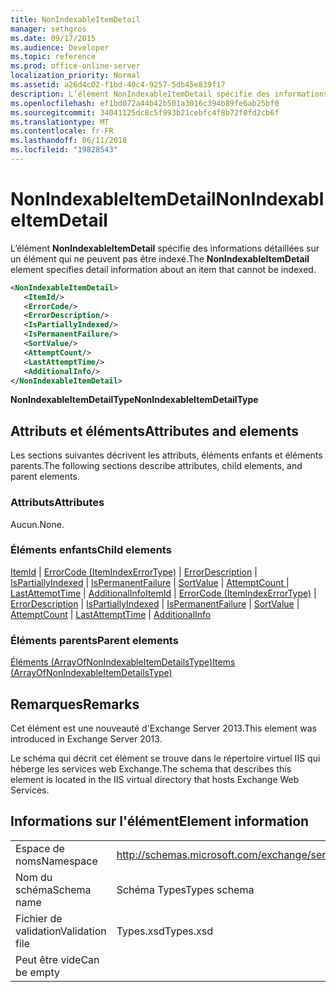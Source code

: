 ```yaml
---
title: NonIndexableItemDetail
manager: sethgros
ms.date: 09/17/2015
ms.audience: Developer
ms.topic: reference
ms.prod: office-online-server
localization_priority: Normal
ms.assetid: a26d4c02-f1bd-40c4-9257-5db45e839f17
description: L’élément NonIndexableItemDetail spécifie des informations détaillées sur un élément qui ne peuvent pas être indexé.
ms.openlocfilehash: ef1bd072a44b42b501a3016c394b89fe6ab25bf0
ms.sourcegitcommit: 34041125dc8c5f993b21cebfc4f8b72f0fd2cb6f
ms.translationtype: MT
ms.contentlocale: fr-FR
ms.lasthandoff: 06/11/2018
ms.locfileid: "19828543"
---
```

# <a name="nonindexableitemdetail"></a><span data-ttu-id="08a0f-103">NonIndexableItemDetail</span><span class="sxs-lookup"><span data-stu-id="08a0f-103">NonIndexableItemDetail</span></span>

<span data-ttu-id="08a0f-104">L’élément **NonIndexableItemDetail** spécifie des informations détaillées sur un élément qui ne peuvent pas être indexé.</span><span class="sxs-lookup"><span data-stu-id="08a0f-104">The **NonIndexableItemDetail** element specifies detail information about an item that cannot be indexed.</span></span> 
  
```XML
<NonIndexableItemDetail>
   <ItemId/>
   <ErrorCode/>
   <ErrorDescription/>
   <IsPartiallyIndexed/>
   <IsPermanentFailure/>
   <SortValue/>
   <AttemptCount/>
   <LastAttemptTime/>
   <AdditionalInfo/>
</NonIndexableItemDetail>
```

 <span data-ttu-id="08a0f-105">**NonIndexableItemDetailType**</span><span class="sxs-lookup"><span data-stu-id="08a0f-105">**NonIndexableItemDetailType**</span></span>
## <a name="attributes-and-elements"></a><span data-ttu-id="08a0f-106">Attributs et éléments</span><span class="sxs-lookup"><span data-stu-id="08a0f-106">Attributes and elements</span></span>

<span data-ttu-id="08a0f-107">Les sections suivantes décrivent les attributs, éléments enfants et éléments parents.</span><span class="sxs-lookup"><span data-stu-id="08a0f-107">The following sections describe attributes, child elements, and parent elements.</span></span>
  
### <a name="attributes"></a><span data-ttu-id="08a0f-108">Attributs</span><span class="sxs-lookup"><span data-stu-id="08a0f-108">Attributes</span></span>

<span data-ttu-id="08a0f-109">Aucun.</span><span class="sxs-lookup"><span data-stu-id="08a0f-109">None.</span></span>
  
### <a name="child-elements"></a><span data-ttu-id="08a0f-110">Éléments enfants</span><span class="sxs-lookup"><span data-stu-id="08a0f-110">Child elements</span></span>

<span data-ttu-id="08a0f-111">[ItemId](itemid.md) | [ErrorCode (ItemIndexErrorType)](errorcode-itemindexerrortype.md) | [ErrorDescription](errordescription.md) | [IsPartiallyIndexed](ispartiallyindexed.md) | [IsPermanentFailure](ispermanentfailure.md) | [SortValue](sortvalue.md) | [AttemptCount ](attemptcount.md)  |  [LastAttemptTime](lastattempttime.md) | [AdditionalInfo](additionalinfo.md)</span><span class="sxs-lookup"><span data-stu-id="08a0f-111">[ItemId](itemid.md) | [ErrorCode (ItemIndexErrorType)](errorcode-itemindexerrortype.md) | [ErrorDescription](errordescription.md) | [IsPartiallyIndexed](ispartiallyindexed.md) | [IsPermanentFailure](ispermanentfailure.md) | [SortValue](sortvalue.md) | [AttemptCount](attemptcount.md) | [LastAttemptTime](lastattempttime.md) | [AdditionalInfo](additionalinfo.md)</span></span>
  
### <a name="parent-elements"></a><span data-ttu-id="08a0f-112">Éléments parents</span><span class="sxs-lookup"><span data-stu-id="08a0f-112">Parent elements</span></span>

[<span data-ttu-id="08a0f-113">Éléments (ArrayOfNonIndexableItemDetailsType)</span><span class="sxs-lookup"><span data-stu-id="08a0f-113">Items (ArrayOfNonIndexableItemDetailsType)</span></span>](items-arrayofnonindexableitemdetailstype.md)
  
## <a name="remarks"></a><span data-ttu-id="08a0f-114">Remarques</span><span class="sxs-lookup"><span data-stu-id="08a0f-114">Remarks</span></span>

<span data-ttu-id="08a0f-115">Cet élément est une nouveauté d'Exchange Server 2013.</span><span class="sxs-lookup"><span data-stu-id="08a0f-115">This element was introduced in Exchange Server 2013.</span></span>
  
<span data-ttu-id="08a0f-116">Le schéma qui décrit cet élément se trouve dans le répertoire virtuel IIS qui héberge les services web Exchange.</span><span class="sxs-lookup"><span data-stu-id="08a0f-116">The schema that describes this element is located in the IIS virtual directory that hosts Exchange Web Services.</span></span>
  
## <a name="element-information"></a><span data-ttu-id="08a0f-117">Informations sur l'élément</span><span class="sxs-lookup"><span data-stu-id="08a0f-117">Element information</span></span>

|||
|:-----|:-----|
|<span data-ttu-id="08a0f-118">Espace de noms</span><span class="sxs-lookup"><span data-stu-id="08a0f-118">Namespace</span></span>  <br/> |http://schemas.microsoft.com/exchange/services/2006/types  <br/> |
|<span data-ttu-id="08a0f-119">Nom du schéma</span><span class="sxs-lookup"><span data-stu-id="08a0f-119">Schema name</span></span>  <br/> |<span data-ttu-id="08a0f-120">Schéma Types</span><span class="sxs-lookup"><span data-stu-id="08a0f-120">Types schema</span></span>  <br/> |
|<span data-ttu-id="08a0f-121">Fichier de validation</span><span class="sxs-lookup"><span data-stu-id="08a0f-121">Validation file</span></span>  <br/> |<span data-ttu-id="08a0f-122">Types.xsd</span><span class="sxs-lookup"><span data-stu-id="08a0f-122">Types.xsd</span></span>  <br/> |
|<span data-ttu-id="08a0f-123">Peut être vide</span><span class="sxs-lookup"><span data-stu-id="08a0f-123">Can be empty</span></span>  <br/> ||
   

